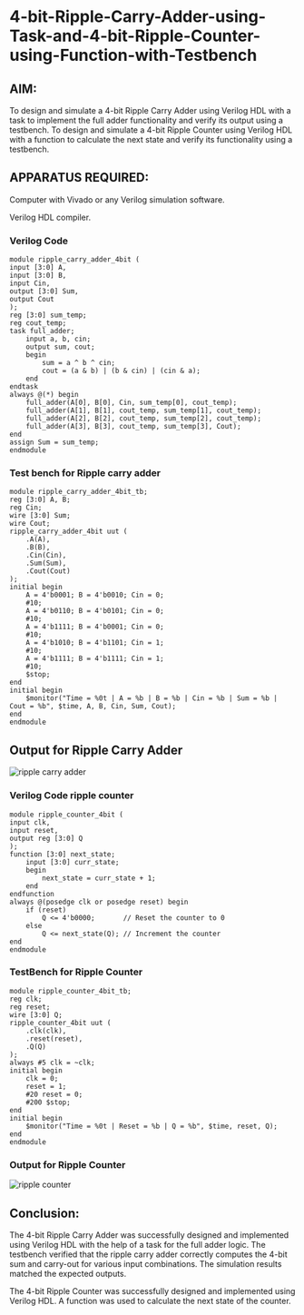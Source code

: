 # 4-bit-Ripple-Carry-Adder-using-Task-and-4-bit-Ripple-Counter-using-Function-with-Testbench

## AIM:

To design and simulate a 4-bit Ripple Carry Adder using Verilog HDL with a task to implement the full adder functionality and verify its output using a testbench.
To design and simulate a 4-bit Ripple Counter using Verilog HDL with a function to calculate the next state and verify its functionality using a testbench.

## APPARATUS REQUIRED:

Computer with Vivado or any Verilog simulation software.

Verilog HDL compiler.

### Verilog Code

~~~
module ripple_carry_adder_4bit (
input [3:0] A,      
input [3:0] B,      
input Cin,         
output [3:0] Sum,  
output Cout        
);
reg [3:0] sum_temp;
reg cout_temp;
task full_adder;
    input a, b, cin;
    output sum, cout;
    begin
        sum = a ^ b ^ cin;
        cout = (a & b) | (b & cin) | (cin & a);
    end
endtask
always @(*) begin
    full_adder(A[0], B[0], Cin, sum_temp[0], cout_temp);
    full_adder(A[1], B[1], cout_temp, sum_temp[1], cout_temp);
    full_adder(A[2], B[2], cout_temp, sum_temp[2], cout_temp);
    full_adder(A[3], B[3], cout_temp, sum_temp[3], Cout);
end
assign Sum = sum_temp;
endmodule
~~~

### Test bench for Ripple carry adder

~~~
module ripple_carry_adder_4bit_tb;
reg [3:0] A, B;
reg Cin;
wire [3:0] Sum;
wire Cout;
ripple_carry_adder_4bit uut (
    .A(A),
    .B(B),
    .Cin(Cin),
    .Sum(Sum),
    .Cout(Cout)
);
initial begin
    A = 4'b0001; B = 4'b0010; Cin = 0;
    #10;
    A = 4'b0110; B = 4'b0101; Cin = 0;
    #10;
    A = 4'b1111; B = 4'b0001; Cin = 0;
    #10;
    A = 4'b1010; B = 4'b1101; Cin = 1;
    #10;
    A = 4'b1111; B = 4'b1111; Cin = 1;
    #10;
    $stop;
end
initial begin
    $monitor("Time = %0t | A = %b | B = %b | Cin = %b | Sum = %b | Cout = %b", $time, A, B, Cin, Sum, Cout);
end
endmodule
~~~

## Output for Ripple Carry Adder
![ripple carry adder](https://github.com/user-attachments/assets/7c655fa3-c857-45ba-a42c-07073285785c)

### Verilog Code ripple counter

~~~
module ripple_counter_4bit (
input clk,           
input reset,        
output reg [3:0] Q   
);
function [3:0] next_state;
    input [3:0] curr_state;
    begin
        next_state = curr_state + 1;
    end
endfunction
always @(posedge clk or posedge reset) begin
    if (reset)
        Q <= 4'b0000;       // Reset the counter to 0
    else
        Q <= next_state(Q); // Increment the counter
end
endmodule
~~~

 ### TestBench for Ripple Counter
~~~
module ripple_counter_4bit_tb;
reg clk;
reg reset;
wire [3:0] Q;
ripple_counter_4bit uut (
    .clk(clk),
    .reset(reset),
    .Q(Q)
);
always #5 clk = ~clk;
initial begin
    clk = 0;
    reset = 1;
    #20 reset = 0;
    #200 $stop;
end
initial begin
    $monitor("Time = %0t | Reset = %b | Q = %b", $time, reset, Q);
end
endmodule
~~~

### Output for Ripple Counter
![ripple counter](https://github.com/user-attachments/assets/cec2daeb-9ce6-4630-a126-f5740b705990)

## Conclusion:
The 4-bit Ripple Carry Adder was successfully designed and implemented using Verilog HDL with the help of a task for the full adder logic. The testbench verified that the ripple carry adder correctly computes the 4-bit sum and carry-out for various input combinations. The simulation results matched the expected outputs.

The 4-bit Ripple Counter was successfully designed and implemented using Verilog HDL. A function was used to calculate the next state of the counter.

